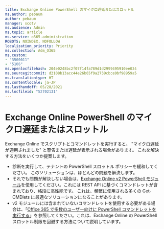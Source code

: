 ```yaml
---
title: Exchange Online PowerShell のマイクロ遅延またはスロットル
ms.author: pebaum
author: pebaum
manager: scotv
ms.audience: Admin
ms.topic: article
ms.service: o365-administration
ROBOTS: NOINDEX, NOFOLLOW
localization_priority: Priority
ms.collection: Adm_O365
ms.custom:
- "3500011"
- "5106"
ms.openlocfilehash: 204e0248bc2f07f14fa789d1d2999495910ee034
ms.sourcegitcommit: d2108b13acc44e26b65f9a2739cbce9bf98959a5
ms.translationtype: HT
ms.contentlocale: ja-JP
ms.lasthandoff: 05/28/2021
ms.locfileid: "52702131"
---
```

# <a name="micro-delays-or-throttling-in-exchange-online-powershell"></a>Exchange Online PowerShell のマイクロ遅延またはスロットル

Exchange Online でスクリプトとコマンドレットを実行すると、 "マイクロ遅延が適用されました" と警告または遅延が表示される場合があります。 これを解決する方法をいくつか提案します。

- 診断を実行して、テナントの PowerShell スロットル ポリシーを緩和してください。 このソリューションは、ほとんどの問題を解決します。
- それでも問題が解決しない場合は、[Exchange Online v2 PowerShell モジュール](/powershell/exchange/exchange-online/exchange-online-powershell-v2/exchange-online-powershell-v2?view=exchange-ps&preserve-view=true)を使用してください。これには REST API に基づくコマンドレットが含まれており、格段に高性能です。 これは、頻繁に使用される多くの Get- CMDlets に最適なソリューションになることがあります。
- v2 モジュールには含まれていないコマンドレットを使用する必要がある場合は、「[Office 365 で多数のユーザー向けに PowerShell コマンドレットを実行する](https://techcommunity.microsoft.com/t5/exchange-team-blog/updated-running-powershell-cmdlets-for-large-numbers-of-users-in/ba-p/1000628#)」を参照してください。これは、Exchange Online の PowerShell スロットル制限を回避する方法について説明しています。

